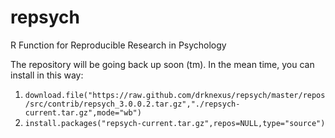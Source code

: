 repsych
=======

R Function for Reproducible Research in Psychology

The repository will be going back up soon (tm).  In the mean time, you can install in this way:

1. `download.file("https://raw.github.com/drknexus/repsych/master/repos/src/contrib/repsych_3.0.0.2.tar.gz","./repsych-current.tar.gz",mode="wb")`
2. `install.packages("repsych-current.tar.gz",repos=NULL,type="source")`